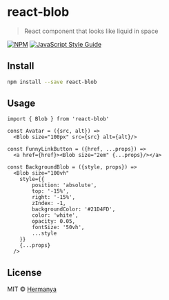 # react-blob

> React component that looks like liquid in space

[![NPM](https://img.shields.io/npm/v/react-blob.svg)](https://www.npmjs.com/package/react-blob) [![JavaScript Style Guide](https://img.shields.io/badge/code_style-standard-brightgreen.svg)](https://standardjs.com)

## Install

```bash
npm install --save react-blob
```

## Usage

```tsx
import { Blob } from 'react-blob'

const Avatar = ({src, alt}) =>
  <Blob size="100px" src={src} alt={alt}/>

const FunnyLinkButton = ({href, ...props}) =>
  <a href={href}><Blob size="2em" {...props}/></a>

const BackgroundBlob = ({style, props}) =>
  <Blob size="100vh"
    style={{
        position: 'absolute',
        top: '-15%',
        right: '-15%',
        zIndex: -1,
        backgroundColor: '#21D4FD',
        color: 'white',
        opacity: 0.05,
        fontSize: '50vh',
        ...style
    }}
    {...props}
  />
```

## License

MIT © [Hermanya](https://hermanya.github.io/)
